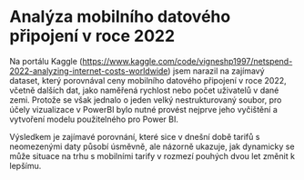 # Analýza mobilního datového připojení v roce 2022
Na portálu Kaggle (https://www.kaggle.com/code/vigneshp1997/netspend-2022-analyzing-internet-costs-worldwide) jsem narazil na zajímavý dataset, který porovnával ceny mobilního datového připojení v roce 2022, včetně dalších dat, jako naměřená rychlost nebo počet uživatelů v dané zemi. Protože se však jednalo o jeden velký nestrukturovaný soubor, pro účely vizualizace v PowerBI bylo nutné provést nejprve jeho vyčištění a vytvoření modelu použitelného pro Power BI.

Výsledkem je zajímavé porovnání, které sice v dnešní době tarifů s neomezenými daty působí úsměvně, ale názorně ukazuje, jak dynamicky se může situace na trhu s mobilními tarify v rozmezí pouhých dvou let změnit k lepšímu. 


